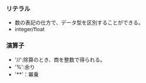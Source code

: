 ### リテラル
- 数の表記の仕方で、データ型を区別することができる。
- integer/float

### 演算子
- '//':除算のとき、商を整数で得られる。
- '%':余り
- '**'：冪乗

